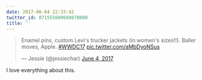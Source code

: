 ```yaml
---
date: 2017-06-04 22:33:42
twitter_id: 871555600680878080
title: ''
---
```


<blockquote class="twitter-tweet"><p lang="en" dir="ltr">Enamel pins, custom Levi&#39;s trucker jackets (in women&#39;s sizes!!). Baller moves, Apple. <a href="https://twitter.com/hashtag/WWDC17?src=hash&amp;ref_src=twsrc%5Etfw">#WWDC17</a> <a href="https://t.co/aMbDyoNSus">pic.twitter.com/aMbDyoNSus</a></p>&mdash; Jessie (@jessiechar) <a href="https://twitter.com/jessiechar/status/871448439489310720?ref_src=twsrc%5Etfw">June 4, 2017</a></blockquote>
<script async src="https://platform.twitter.com/widgets.js" charset="utf-8"></script>

I love everything about this.
